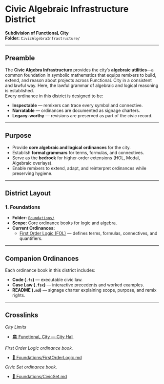 # Civic Algebraic Infrastructure District

**Subdivision of FunctionaL City**  
**Folder:** `CivicAlgebraInfrastructure/`  

---

## Preamble
The **Civic Algebra Infrastructure** provides the city’s **algebraic utilities**—a common foundation in symbolic mathematics that equips remixers to build, extend, and reason about projects across FunctionaL City in a consistent and lawful way. Here, the lawful grammar of algebraic and logical reasoning is established.  
Every ordinance in this district is designed to be:
- **Inspectable** — remixers can trace every symbol and connective.  
- **Narratable** — ordinances are documented as signage charters.  
- **Legacy‑worthy** — revisions are preserved as part of the civic record.  

---

## Purpose
- Provide **core algebraic and logical ordinances** for the city.  
- Establish **formal grammars** for terms, formulas, and connectives.  
- Serve as the **bedrock** for higher‑order extensions (HOL, Modal, Algebraic overlays).  
- Enable remixers to extend, adapt, and reinterpret ordinances while preserving hygiene.  

---

## District Layout

### 1. Foundations
- **Folder:** [`Foundations/`](Foundations/)  
- **Scope:** Core ordinance books for logic and algebra.  
- **Current Ordinances:**  
  - [First Order Logic (FOL)](Foundations/FirstOrderLogic.md) — defines terms, formulas, connectives, and quantifiers.  

---

## Companion Ordinances
Each ordinance book in this district includes:
- **Code (`.fs`)** — executable civic law.  
- **Case Law (`.fsx`)** — interactive precedents and worked examples.  
- **README (`.md`)** — signage charter explaining scope, purpose, and remix rights.  

---

## Crosslinks
*City Limits*
- [🏛️ FunctionaL City — City Hall](../README.md)

*First Order Logic ordinance book.*
- [📘 Foundations/FirstOrderLogic.md](Foundations/FirstOrderLogic.md)
  
*Civic Set ordinance book.*
- [📘 Foundations/CivicSet.md](Foundations/CivicSet.md)
